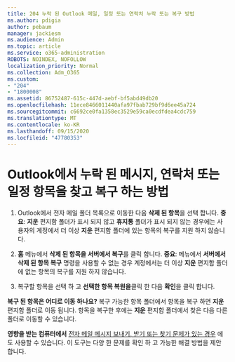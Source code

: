 ```yaml
---
title: 204 누락 된 Outlook 메일, 일정 또는 연락처 누락 또는 복구 방법
ms.author: pdigia
author: pebaum
manager: jackiesm
ms.audience: Admin
ms.topic: article
ms.service: o365-administration
ROBOTS: NOINDEX, NOFOLLOW
localization_priority: Normal
ms.collection: Adm_O365
ms.custom:
- "204"
- "1800008"
ms.assetid: 86752487-615c-447d-aebf-bf5abd49db20
ms.openlocfilehash: 11ece8466011440afa97fbab729bf9d6ee45a724
ms.sourcegitcommit: c6692ce0fa1358ec3529e59ca0ecdfdea4cdc759
ms.translationtype: MT
ms.contentlocale: ko-KR
ms.lasthandoff: 09/15/2020
ms.locfileid: "47780353"
---
```

# <a name="how-to-find-and-recover-missing-messages-contacts-or-calendar-items-in-outlook"></a>Outlook에서 누락 된 메시지, 연락처 또는 일정 항목을 찾고 복구 하는 방법

1. Outlook에서 전자 메일 폴더 목록으로 이동한 다음 **삭제 된 항목**을 선택 합니다. **중요**: **지운** 편지함 폴더가 표시 되지 않고 **휴지통** 폴더가 표시 되지 않는 경우에는 사용자의 계정에서 더 이상 **지운** 편지함 폴더에 있는 항목의 복구를 지원 하지 않습니다.

2. **홈** 메뉴에서 **삭제 된 항목을 서버에서 복구**를 클릭 합니다. **중요**: 메뉴에서 **서버에서 삭제 된 항목 복구** 명령을 사용할 수 없는 경우 계정에서는 더 이상 **지운** 편지함 폴더에 없는 항목의 복구를 지원 하지 않습니다.

3. 복구할 항목을 선택 하 고 **선택한 항목 복원을**클릭 한 다음 **확인**을 클릭 합니다.

**복구 된 항목은 어디로 이동 하나요?** 복구 가능한 항목 폴더에서 항목을 복구 하면 **지운** 편지함 폴더로 이동 됩니다. 항목을 복구한 후에는 **지운** 편지함 폴더에서 찾은 다음 다른 폴더로 이동할 수 있습니다.

**영향을 받는 컴퓨터에서** [전자 메일 메시지 보내기, 받기 또는 찾기 문제가 있는 경우](https://aka.ms/SaRA-OutlookSendReceive) 에도 사용할 수 있습니다. 이 도구는 다양 한 문제를 확인 하 고 가능한 해결 방법을 제안 합니다.
